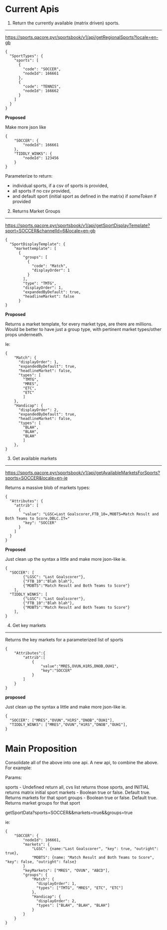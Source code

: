Current Apis
============

1. Return the currently available (matrix driven) sports.
---------------------------------------------------------

https://sports.qacore.pyr/sportsbook/v1/api/getRegionalSports?locale=en-gb

```
{
  "SportTypes": {
    "sports": [
      {
        "code": "SOCCER",
        "nodeId": 166661
      },
      {
        "code": "TENNIS",
        "nodeId": 166662
      }
    ]
  }
}
```

**Proposed**

Make more json like

```
{
	"SOCCER": {
		"nodeId": 166661
	},
	"TIDDLY_WINKS": {
		"nodeId": 123456
	}
}
```

Parameterize to return:

* individual sports, if a csv of sports is provided,
* all sports if no csv provided,
* and default sport (initial sport as defined in the matrix) if *someToken* if provided


2. Returns Market Groups
------------------------

https://sports.qacore.pyr/sportsbook/v1/api/getSportDisplayTemplate?sport=SOCCER&channelId=6&locale=en-gb

```
{
  "SportDisplayTemplate": {
    "markettemplate": [
      {
        "groups": [
          {
            "code": "Match",
            "displayOrder": 1
          }
        ],
        "type": "TMTG",
        "displayOrder": 1,
        "expandedByDefault": true,
        "headlineMarket": false
      }
}
```

**Proposed**

Returns a market template, for every market type, are there are millions.  Would be better to have just a group type, with pertinent market types/other props underneath.

Ie:
```
{
	"Match": {
	  "displayOrder": 1,
	  "expandedByDefault": true,
	  "headlineMarket": false,
	  "types": [
	  	"TMTG",
	  	"MRES",
	  	"ETC",
	  	"ETC"
		]
	},
	"Handicap": {
	  "displayOrder": 2,
	  "expandedByDefault": true,
	  "headlineMarket": false,
	  "types": [
		"BLAH",
		"BLAH",
		"BLAH"
		]
	},
}
```

3. Get available markets
------------------------

https://sports.qacore.pyr/sportsbook/v1/api/getAvailableMarketsForSports?sports=SOCCER&locale=en-ie

Returns a massive blob of markets types:

```
{
  "Attributes": {
    "attrib": [
      {
        "value": "LGSC=Last Goalscorer,FTB_10=,MOBTS=Match Result and Both Teams to Score,DBLC.IT="
        "key": "SOCCER"
      }
    ]
  }
}
```

**Proposed**

Just clean up the syntax a little and make more json-like ie.

```
{
  "SOCCER": [
		{"LGSC": "Last Goalscorer"},
		{"FTB_10":"Blah blah"},
		{"MOBTS":"Match Result and Both Teams to Score"}
	],
  "TIDDLY_WINKS": [
		{"LGSC": "Last Goalscorer"},
		{"FTB_10":"Blah blah"},
		{"MOBTS":"Match Result and Both Teams to Score"}
	],
}
```

4. Get key markets
------------------

Returns the key markets for a parameterized list of sports

```
{
	"Attributes":{
		"attrib":[
			{
				"value":"MRES,OVUN,H1RS,DNOB,OUH1",
				"key":"SOCCER"
			}
		]
	}
}
```

**proposed**

Just clean up the syntax a little and make more json-like ie.

```
{
  "SOCCER": ["MRES","OVUN","H1RS","DNOB","OUH1"],
  "TIDDLY_WINKS": ["MRES","OVUN","H1RS","DNOB","OUH1"],
}
```

Main Proposition
================

Consolidate all of the above into one api.  A new api, to combine the above.  For example:

Params:

sports - Undefined return all, cvs list returns those sports, and INITIAL returns matrix initial sport
markets - Boolean true or false.  Default true.  Returns markets for that sport
groups - Boolean true or false.  Default true.  Returns market groups for that sport


getSportData?sports=SOCCER&&markets=true&&groups=true

ie:

```
{
	"SOCCER": {
		"nodeId": 166661,
		"markets": {
			"LGSC": {name:"Last Goalscorer", "key": true, "outright": true},
			"MOBTS": {name: "Match Result and Both Teams to Score", "key": false, "outright": false}
		}
		"keyMarkets": ["MRES", "OVUN", "ABCD"],
		"groups": {
			"Match": {
			  "displayOrder": 1,
			  "types": ["TMTG", "MRES",	"ETC", "ETC"]
			},
			"Handicap": {
			  "displayOrder": 2,
			  "types": ["BLAH", "BLAH", "BLAH"]
			}
		}
	}
}
```

